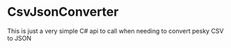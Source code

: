 # CsvJsonConverter

This is just a very simple C# api to call when needing to convert pesky CSV to JSON
